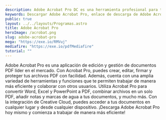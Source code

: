 ```yaml
---
description: Adobe Acrobat Pro DC es una herramienta profesional para trabajar sobre PDFs, permitiéndote editarlos, firmarlos, protegerlos, convertirlos o combinarlos
keywords: Descargar Adobe Acrobat Pro, enlace de descarga de Adobe Acrobat Pro, descarga gratuita de Adobe Acrobat Pro, descarga de prueba de Adobe Acrobat Pro, descarga de Adobe Acrobat Pro para Windows, descarga de Adobe Acrobat Pro para Mac, descarga de Adobe Acrobat Pro con crack, descarga completa de Adobe Acrobat Pro, descarga de torrent de Adobe Acrobat Pro, descarga de Adobe Acrobat Pro con clave de serie, descarga de Adobe Acrobat Pro para estudiantes, descarga de Adobe Acrobat Pro con clave de activación, instalador fuera de línea de descarga de Adobe Acrobat Pro, descarga de Adobe Acrobat Pro con clave de licencia
public: true
layout: ../../layouts/Programas.astro
title: Adobe Acrobat Pro
heroImage: /acrobat.png
slug: adobe-acrobat-pro
mega: "https://exe.io/RMVuj"
mediafire: "https://exe.io/pdfMediafire"
tutorial: ""
---
```


Adobe Acrobat Pro es una aplicación de edición y gestión de documentos PDF líder en el mercado. Con Acrobat Pro, puedes crear, editar, firmar y proteger tus archivos PDF con facilidad. Además, cuenta con una amplia variedad de herramientas y funciones que te permiten trabajar de manera más eficiente y colaborar con otros usuarios. Utiliza Acrobat Pro para convertir Word, Excel y PowerPoint a PDF, combinar archivos en un solo PDF, añadir notas y marcas de agua a tus documentos, y mucho más. Con la integración de Creative Cloud, puedes acceder a tus documentos en cualquier lugar y desde cualquier dispositivo. ¡Descarga Adobe Acrobat Pro hoy mismo y comienza a trabajar de manera más eficiente!
